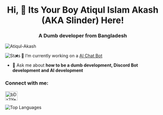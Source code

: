 <h1 align="center">Hi, 👋 Its Your Boy Atiqul Islam Akash (AKA Slinder) Here!</h1>
<h3 align="center">A Dumb developer from Bangladesh</h3>

<p align="left"> <img src="https://komarev.com/ghpvc/?username=Atiqul-Akash&label=Profile%20views&color=0e75b6&style=flat" alt="Atiqul-Akash" /> </p>

<img align="left" alt="Stats" src="https://github-readme-stats.vercel.app/api?username=Atiqul-Akash&&&show_icons=true&theme=tokyonight">



- 🔭 I’m currently working on a [AI Chat Bot](https://github.com/Atiqul-Akash/Amar-CosmosRP)

- 💬 Ask me about **how to be a dumb development, Discord Bot development and AI development**

<h3 align="left">Connect with me:</h3>
<p align="left">
<a href="https://discord.gg/fEe8SbwPxu" target="blank"><img align="center" src="https://raw.githubusercontent.com/rahuldkjain/github-profile-readme-generator/master/src/images/icons/Social/discord.svg" alt="bDz2Ye5pbM" height="30" width="40" /></a>
</p>
<img align="left" alt="Top Languages" src="https://github-readme-stats.vercel.app/api/top-langs/?username=Atiqul-Akash&theme=blue-green&count_private=true"><br>
